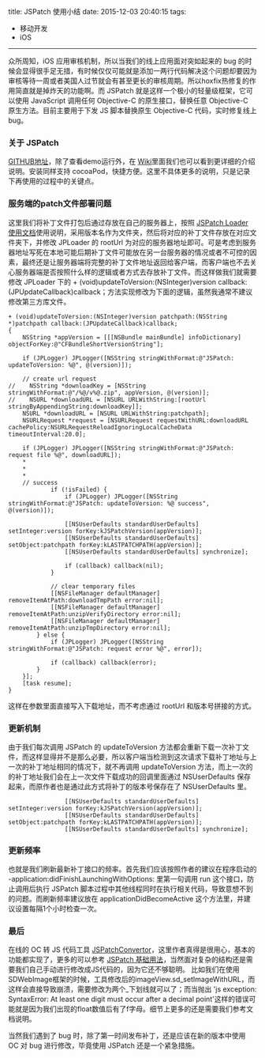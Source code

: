 title: JSPatch 使用小结
date: 2015-12-03 20:40:15
tags:
- 移动开发
- iOS
---

众所周知，iOS 应用审核机制，所以当我们的线上应用面对突如起来的 bug 的时候会显得很手足无措，有时候仅仅可能就是添加一两行代码解决这个问题却要因为审核等待一周或者美国人过节就会有甚至更长的审核周期。所以hoxfix热修复的作用简直就是掉炸天的功能啊。而 JSPatch 就是这样一个极小的轻量级框架，它可以使用 JavaScript 调用任何 Objective-C 的原生接口，替换任意 Objective-C 原生方法。目前主要用于下发 JS 脚本替换原生 Objective-C 代码，实时修复线上 bug。

<!-- more -->

### 关于 JSPatch
[GITHUB地址](https://github.com/bang590/JSPatch)，除了查看demo运行外，在 [Wiki](https://github.com/bang590/JSPatch/wiki)里面我们也可以看到更详细的介绍说明。安装同样支持 cocoaPod，快捷方便。这里不具体更多的说明，只是记录下再使用的过程中的关键点。

### 服务端的patch文件部署问题
这里我们将补丁文件打包后通过存放在自己的服务器上，按照 [JSPatch Loader 使用文档](https://github.com/bang590/JSPatch/wiki/JSPatch-Loader-%E4%BD%BF%E7%94%A8%E6%96%87%E6%A1%A3)使用说明，采用版本名作为文件夹，然后将对应的补丁文件存放在对应文件夹下，并修改 JPLoader 的 rootUrl 为对应的服务器地址即可。可是考虑到服务器地址写死在本地可能后期补丁文件可能放在另一台服务器的情况或者不可控的因素，最终还是让服务器端将完整的补丁文件地址返回给客户端，而客户端也不去关心服务器端是否按照什么样的逻辑或者方式去存放补丁文件。而这样做我们就需要修改 JPLoader 下的 + (void)updateToVersion:(NSInteger)version callback:(JPUpdateCallback)callback；方法实现修改为下面的逻辑，虽然我通常不建议修改第三方库文件。



``` objc
+ (void)updateToVersion:(NSInteger)version patchpath:(NSString *)patchpath callback:(JPUpdateCallback)callback;
{
    NSString *appVersion = [[[NSBundle mainBundle] infoDictionary] objectForKey:@"CFBundleShortVersionString"];
    
    if (JPLogger) JPLogger([NSString stringWithFormat:@"JSPatch: updateToVersion: %@", @(version)]);
    
    // create url request
//    NSString *downloadKey = [NSString stringWithFormat:@"/%@/v%@.zip", appVersion, @(version)];
//    NSURL *downloadURL = [NSURL URLWithString:[rootUrl stringByAppendingString:downloadKey]];
    NSURL *downloadURL = [NSURL URLWithString:patchpath];
    NSURLRequest *request = [NSURLRequest requestWithURL:downloadURL cachePolicy:NSURLRequestReloadIgnoringLocalCacheData timeoutInterval:20.0];
    
    if (JPLogger) JPLogger([NSString stringWithFormat:@"JSPatch: request file %@", downloadURL]);
    *
    *
    *
    // success
            if (!isFailed) {
                if (JPLogger) JPLogger([NSString stringWithFormat:@"JSPatch: updateToVersion: %@ success", @(version)]);
                
                [[NSUserDefaults standardUserDefaults] setInteger:version forKey:kJSPatchVersion(appVersion)];
                [[NSUserDefaults standardUserDefaults] setObject:patchpath forKey:kLASTPATCHPATH(appVersion)];
                [[NSUserDefaults standardUserDefaults] synchronize];
                
                if (callback) callback(nil);
            }
            
            // clear temporary files
            [[NSFileManager defaultManager] removeItemAtPath:downloadTmpPath error:nil];
            [[NSFileManager defaultManager] removeItemAtPath:unzipVerifyDirectory error:nil];
            [[NSFileManager defaultManager] removeItemAtPath:unzipTmpDirectory error:nil];
        } else {
            if (JPLogger) JPLogger([NSString stringWithFormat:@"JSPatch: request error %@", error]);
            
            if (callback) callback(error);
        }
    }];
    [task resume];
}
``` 
这样在参数里面直接写入下载地址，而不考虑通过 rootUrl 和版本号拼接的方式。

### 更新机制
由于我们每次调用 JSPatch 的 updateToVersion 方法都会重新下载一次补丁文件，而这样显得并不是那么必要，所以客户端当检测到这次请求下载补丁地址与上一次的补丁地址相同的情况下，就不再调用 updateToVersion 方法，而上一次的的补丁地址我们会在上一次文件下载成功的回调里面通过 NSUserDefaults 保存起来，而原作者也是通过此方式将补丁的版本号保存在了 NSUserDefaults 里。

``` objc
                [[NSUserDefaults standardUserDefaults] setInteger:version forKey:kJSPatchVersion(appVersion)];
                [[NSUserDefaults standardUserDefaults] setObject:patchpath forKey:kLASTPATCHPATH(appVersion)];
                [[NSUserDefaults standardUserDefaults] synchronize];
``` 
### 更新频率
也就是我们刷新最新补丁接口的频率。首先我们应该按照作者的建议在程序启动的 -application:didFinishLaunchingWithOptions: 里第一句调用 run 这个接口，防止调用后执行 JSPatch 脚本过程中其他线程同时在执行相关代码，导致意想不到的问题。而刷新频率建议放在 applicationDidBecomeActive 这个方法里，并建议设置每隔1个小时检查一次。

### 最后
在线的 OC 转 JS 代码工具 [JSPatchConvertor](http://bang590.github.io/JSPatchConvertor/)，这里作者真得是很用心，基本的功能都实现了，更多的可以参考 [JSPatch 基础用法](https://github.com/bang590/JSPatch/wiki/JSPatch-%E5%9F%BA%E7%A1%80%E7%94%A8%E6%B3%95)，当然面对复杂的结构还是需要我们自己手动进行修改成JS代码的，因为它还不够聪明。
比如我们在使用SDWebImage框架的时候，工具修改后的imageView.sd_setImageWithURL，而这样会直接导致崩溃，需要修改为两个_下划线就可以了；而当抛出 'js exception: SyntaxError: At least one digit must occur after a decimal point'这样的错误可能就是因为我们出现的float数值后有了f字母。细节上更多的还是需要我们参考文档说明。

当然我们遇到了 bug 时，除了第一时间发布补丁，还是应该在新的版本中使用 OC 对 bug 进行修改，毕竟使用 JSPatch 还是一个紧急措施。


